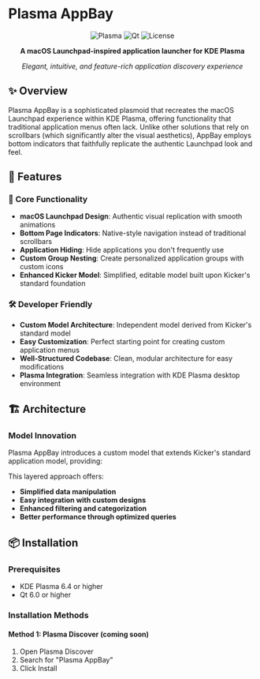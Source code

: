 # Plasma AppBay

<div align="center">

![Plasma](https://img.shields.io/badge/Plasma-6.4+-blue?style=for-the-badge&logo=kde)
![Qt](https://img.shields.io/badge/Qt-6.0+-green?style=for-the-badge&logo=qt)
![License](https://img.shields.io/badge/License-GPL--3.0-yellow?style=for-the-badge)

**A macOS Launchpad-inspired application launcher for KDE Plasma**

*Elegant, intuitive, and feature-rich application discovery experience*

</div>

## ✨ Overview

Plasma AppBay is a sophisticated plasmoid that recreates the macOS Launchpad experience within KDE Plasma, offering functionality that traditional application menus often lack. Unlike other solutions that rely on scrollbars (which significantly alter the visual aesthetics), AppBay employs bottom indicators that faithfully replicate the authentic Launchpad look and feel.

## 🚀 Features

### 🎯 Core Functionality
- **macOS Launchpad Design**: Authentic visual replication with smooth animations
- **Bottom Page Indicators**: Native-style navigation instead of traditional scrollbars
- **Application Hiding**: Hide applications you don't frequently use
- **Custom Group Nesting**: Create personalized application groups with custom icons
- **Enhanced Kicker Model**: Simplified, editable model built upon Kicker's standard foundation

### 🛠 Developer Friendly
- **Custom Model Architecture**: Independent model derived from Kicker's standard model
- **Easy Customization**: Perfect starting point for creating custom application menus
- **Well-Structured Codebase**: Clean, modular architecture for easy modifications
- **Plasma Integration**: Seamless integration with KDE Plasma desktop environment

## 🏗 Architecture

### Model Innovation
Plasma AppBay introduces a custom model that extends Kicker's standard application model, providing:


This layered approach offers:
- **Simplified data manipulation**
- **Easy integration with custom designs**
- **Enhanced filtering and categorization**
- **Better performance through optimized queries**

## 📦 Installation

### Prerequisites
- KDE Plasma 6.4 or higher
- Qt 6.0 or higher

### Installation Methods

#### Method 1: Plasma Discover (coming soon)
1. Open Plasma Discover
2. Search for "Plasma AppBay"
3. Click Install

